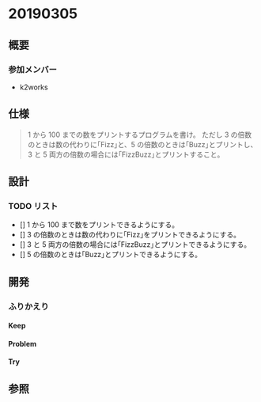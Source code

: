 # 20190305

## 概要

### 参加メンバー

- k2works

## 仕様

> 1 から 100 までの数をプリントするプログラムを書け。
> ただし 3 の倍数のときは数の代わりに｢Fizz｣と、5 の倍数のときは｢Buzz｣とプリントし、3 と 5 両方の倍数の場合には｢FizzBuzz｣とプリントすること。

## 設計

### TODO リスト


- [] 1 から 100 まで数をプリントできるようにする。
- [] 3 の倍数のときは数の代わりに｢Fizz｣をプリントできるようにする。
- [] 3 と 5 両方の倍数の場合には｢FizzBuzz｣とプリントできるようにする。
- [] 5 の倍数のときは｢Buzz｣とプリントできるようにする。

## 開発

### ふりかえり

#### Keep

#### Problem

#### Try

## 参照
